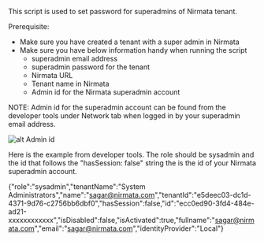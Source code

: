 This script is used to set password for superadmins of Nirmata tenant.

Prerequisite:

- Make sure you have created a tenant with a super admin in Nirmata
- Make sure you have below information handy when running the script
  - superadmin email address
  - superadmin password for the tenant
  - Nirmata URL
  - Tenant name in Nirmata
  - Admin id for the Nirmata superadmin account

NOTE: Admin id for the superadmin account can be found from the developer tools under Network tab when logged in by your superadmin email address. 

![alt Admin id](https://github.com/nirmata/nirmata-scripts/blob/main/setpass/setpass.PNG)

Here is the example from developer tools. The role should be sysadmin and the id that follows the "hasSession: false" string the is the id of your Nirmata superadmin account. 

{"role":"sysadmin","tenantName":"System Administrators","name":"sagar@nirmata.com","tenantId":"e5deec03-dc1d-4371-9d76-c2756bb6dbf0","hasSession":false,"id":"ecc0ed90-3fd4-484e-ad21-xxxxxxxxxxxx","isDisabled":false,"isActivated":true,"fullname":"sagar@nirmata.com","email":"sagar@nirmata.com","identityProvider":"Local"}
